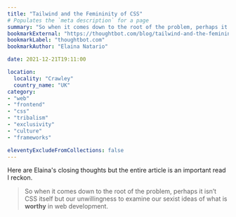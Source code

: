 ```yaml
---
title: "Tailwind and the Femininity of CSS"
# Populates the `meta description` for a page
summary: "So when it comes down to the root of the problem, perhaps it isn’t CSS itself but our unwillingness to examine our sexist ideas of what is worthy in web development."
bookmarkExternal: "https://thoughtbot.com/blog/tailwind-and-the-femininity-of-css"
bookmarkLabel: "thoughtbot.com"
bookmarkAuthor: "Elaina Natario"

date: 2021-12-21T19:11:00

location:
  locality: "Crawley"
  country_name: "UK"
category:
- "web"
- "frontend"
- "css"
- "tribalism"
- "exclusivity"
- "culture"
- "frameworks"

eleventyExcludeFromCollections: false
---
```


Here are Elaina's closing thoughts but the entire article is an important read I reckon.

> So when it comes down to the root of the problem, perhaps it isn’t CSS itself but our unwillingness to examine our sexist ideas of what is **worthy** in web development.




